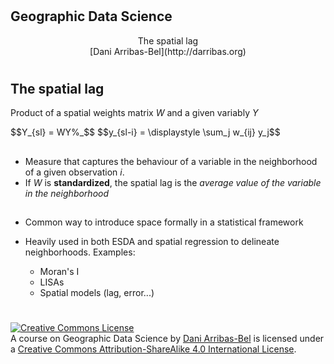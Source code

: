#
## Geographic Data Science

<CENTER>
The spatial lag
</CENTER>

<CENTER>
[Dani Arribas-Bel](http://darribas.org)
</CENTER>

#
## The spatial lag

Product of a spatial weights matrix $W$ and a given variably $Y$

<p class="fragment">
$$Y_{sl} = WY%_$$
$$y_{sl-i} = \displaystyle \sum_j w_{ij} y_j$$
</p>

##

-   Measure that captures the behaviour of a variable in the neighborhood of a given observation $i$.
-   If $W$ is **standardized**, the spatial lag is the *average value of the
    variable in the neighborhood*

##

-   Common way to introduce space formally in a statistical framework
-   Heavily used in both ESDA and spatial regression to delineate neighborhoods. Examples:

    - Moran's I
    - LISAs
    - Spatial models (lag, error...)

#

<a rel="license" href="http://creativecommons.org/licenses/by-sa/4.0/"><img alt="Creative Commons License" style="border-width:0" src="https://i.creativecommons.org/l/by-sa/4.0/88x31.png" /></a><br /><span xmlns:dct="http://purl.org/dc/terms/" property="dct:title">A course on Geographic Data Science</span> by <a xmlns:cc="http://creativecommons.org/ns#" href="http://darribas.org" property="cc:attributionName" rel="cc:attributionURL">Dani Arribas-Bel</a> is licensed under a <a rel="license" href="http://creativecommons.org/licenses/by-sa/4.0/">Creative Commons Attribution-ShareAlike 4.0 International License</a>.

